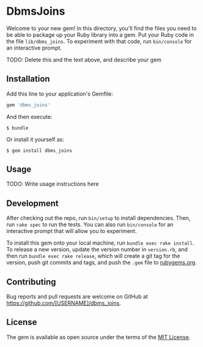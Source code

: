 # DbmsJoins

Welcome to your new gem! In this directory, you'll find the files you need to be able to package up your Ruby library into a gem. Put your Ruby code in the file `lib/dbms_joins`. To experiment with that code, run `bin/console` for an interactive prompt.

TODO: Delete this and the text above, and describe your gem

## Installation

Add this line to your application's Gemfile:

```ruby
gem 'dbms_joins'
```

And then execute:

    $ bundle

Or install it yourself as:

    $ gem install dbms_joins

## Usage

TODO: Write usage instructions here

## Development

After checking out the repo, run `bin/setup` to install dependencies. Then, run `rake spec` to run the tests. You can also run `bin/console` for an interactive prompt that will allow you to experiment.

To install this gem onto your local machine, run `bundle exec rake install`. To release a new version, update the version number in `version.rb`, and then run `bundle exec rake release`, which will create a git tag for the version, push git commits and tags, and push the `.gem` file to [rubygems.org](https://rubygems.org).

## Contributing

Bug reports and pull requests are welcome on GitHub at https://github.com/[USERNAME]/dbms_joins.

## License

The gem is available as open source under the terms of the [MIT License](https://opensource.org/licenses/MIT).

